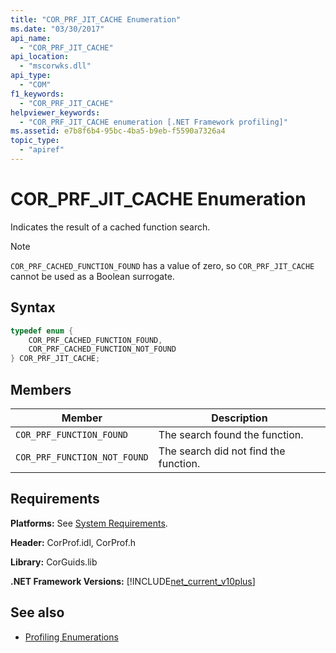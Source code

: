 ```yaml
---
title: "COR_PRF_JIT_CACHE Enumeration"
ms.date: "03/30/2017"
api_name: 
  - "COR_PRF_JIT_CACHE"
api_location: 
  - "mscorwks.dll"
api_type: 
  - "COM"
f1_keywords: 
  - "COR_PRF_JIT_CACHE"
helpviewer_keywords: 
  - "COR_PRF_JIT_CACHE enumeration [.NET Framework profiling]"
ms.assetid: e7b8f6b4-95bc-4ba5-b9eb-f5590a7326a4
topic_type: 
  - "apiref"
---
```

# COR_PRF_JIT_CACHE Enumeration
Indicates the result of a cached function search.  
  
> [!NOTE]
> `COR_PRF_CACHED_FUNCTION_FOUND` has a value of zero, so `COR_PRF_JIT_CACHE` cannot be used as a Boolean surrogate.  
  
## Syntax  
  
```cpp  
typedef enum {  
    COR_PRF_CACHED_FUNCTION_FOUND,  
    COR_PRF_CACHED_FUNCTION_NOT_FOUND  
} COR_PRF_JIT_CACHE;  
```  
  
## Members  
  
|Member|Description|  
|------------|-----------------|  
|`COR_PRF_FUNCTION_FOUND`|The search found the function.|  
|`COR_PRF_FUNCTION_NOT_FOUND`|The search did not find the function.|  
  
## Requirements  
 **Platforms:** See [System Requirements](../../../../docs/framework/get-started/system-requirements.md).  
  
 **Header:** CorProf.idl, CorProf.h  
  
 **Library:** CorGuids.lib  
  
 **.NET Framework Versions:** [!INCLUDE[net_current_v10plus](../../../../includes/net-current-v10plus-md.md)]  
  
## See also

- [Profiling Enumerations](../../../../docs/framework/unmanaged-api/profiling/profiling-enumerations.md)
